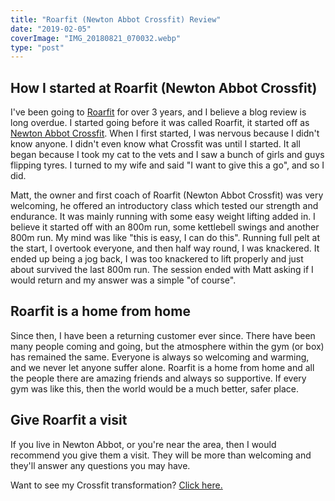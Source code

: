 ```yaml
---
title: "Roarfit (Newton Abbot Crossfit) Review"
date: "2019-02-05"
coverImage: "IMG_20180821_070032.webp"
type: "post"
---
```


## How I started at Roarfit (Newton Abbot Crossfit)

I've been going to [Roarfit](https://www.weareroarfit.com/) for over 3 years, and I believe a blog review is long overdue. I started going before it was called Roarfit, it started off as [Newton Abbot Crossfit](https://www.newtonabbotcrossfit.com/). When I first started, I was nervous because I didn't know anyone. I didn't even know what Crossfit was until I started. It all began because I took my cat to the vets and I saw a bunch of girls and guys flipping tyres. I turned to my wife and said "I want to give this a go", and so I did.

Matt, the owner and first coach of Roarfit (Newton Abbot Crossfit) was very welcoming, he offered an introductory class which tested our strength and endurance. It was mainly running with some easy weight lifting added in. I believe it started off with an 800m run, some kettlebell swings and another 800m run. My mind was like "this is easy, I can do this". Running full pelt at the start, I overtook everyone, and then half way round, I was knackered. It ended up being a jog back, I was too knackered to lift properly and just about survived the last 800m run. The session ended with Matt asking if I would return and my answer was a simple "of course".

## Roarfit is a home from home

Since then, I have been a returning customer ever since. There have been many people coming and going, but the atmosphere within the gym (or box) has remained the same. Everyone is always so welcoming and warming, and we never let anyone suffer alone. Roarfit is a home from home and all the people there are amazing friends and always so supportive. If every gym was like this, then the world would be a much better, safer place.

## Give Roarfit a visit

If you live in Newton Abbot, or you're near the area, then I would recommend you give them a visit. They will be more than welcoming and they'll answer any questions you may have.

Want to see my Crossfit transformation? [Click here.](/blog/3-years-at-crossfit/)

